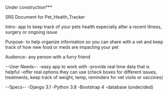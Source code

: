Under construction***

SRS Document for Pet_Health_Tracker

Intro- app to keep track of your pets health especially after a recent illness, surgery or ongoing issue

Purpose- to help organize information so you can share with a vet and keep track of how new food or meds are impacting your pet

Audience- any person with a furry friend

--User Needs-- -easy app to work with -provide real time data that is helpful -offer real options they can use (check boxes for different issues, treatments, keep track of weight, temp, reminders for vet visits or vaccines)

--Specs-- -Django 3.1 -Python 3.8 -Bootstrap 4 -database (undecided)
